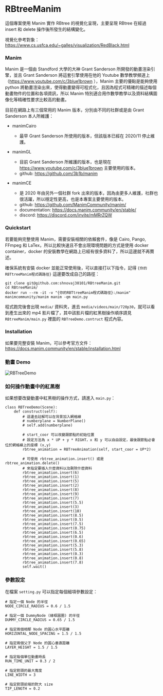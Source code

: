 ﻿# RBtreeManim

這個專案使用 Manim 實作 RBtree 的視覺化呈現，主要呈現 RBtree 在經過 insert 和 delete 操作後所發生的結構變化。

視覺化參考對象：
https://www.cs.usfca.edu/~galles/visualization/RedBlack.html

### Manim

Manim 是一個由 Standford 大學的大神 Grant Sanderson 所開發的動畫渲染引擎，並且 Grant Sanderson 將這套引擎使用在他的 Youtube 數學教學頻道上（https://www.youtube.com/c/3blue1brown ），Manim 主要的優點是能夠使用 python 將動畫渲染出來，使得動畫變得可程式化，且因為程式可精確的描述每個動畫物件的位置和各項資訊，所以 Manim 特別適合用作數學教學以及資料結構圖像化等精確性要求比較高的動畫。

目前在網路上有三個常用的 Manim 版本，分別由不同的社群或是由 Grant Sanderson 本人所維護：

* manimCairo
    - 最早 Grant Sanderson 所使用的版本，但該版本已經在 2020/11 停止維護。

* manimGL
    - 目前 Grant Sanderson 所維護的版本，也是現在 https://www.youtube.com/c/3blue1brown 主要使用的版本。
    - github:  https://github.com/3b1b/manim

* manimCE
    - 是 2020 年由另外一個社群 fork 出來的版本，因為由更多人維護，社群也很活躍，所以穩定性更高，也是本專案主要使用的版本。
    - github:  https://github.com/ManimCommunity/manim/
    - documentation:  https://docs.manim.community/en/stable/
    - discord:  https://discord.com/invite/mMRrZQW

### Quickstart

若要能夠完整使用 Manim，需要安裝相關的依賴套件，像是 Cairo, Pango, FFmpeg 和 LaTex，所以比較快速且不會出現環境問題的方式是使用 docker container，docker 的安裝教學在網路上已經有很多資料了，所以這邊就不再贅述。

確保系統有安裝 docker 並能正常使用後，可以直接打以下指令，記得 `{你的RBTtreeManim程式碼路徑}` 這邊要改成自己的路徑：

```
git clone git@github.com:shnovaj30101/RBtreeManim.git
cd RBtreeManim/
docker run --rm -it -v "{你的RBTtreeManim程式碼路徑}:/manim" manimcommunity/manim manim -qm main.py
```

程式跑完後會出現 `media/` 資料夾，進去 `media/videos/main/720p30`，就可以看到產生出來的 mp4 影片檔了，其中該影片檔的紅黑樹操作順序請見 `RBtreeManim/main.py` 裡面的 `RBTreeDemo.contruct` 程式內容。 

### Installation

如果要完整安裝 Manim，可以參考官方文件：  
https://docs.manim.community/en/stable/installation.html

### 動畫 Demo

![RBTreeDemo](https://user-images.githubusercontent.com/12492724/175518523-18223b45-d2d0-49c4-8ae8-046cd205bc00.gif)

### 如何操作動畫中的紅黑樹

如果想要改變動畫中紅黑樹的操作方式，請進入 `main.py`：

```
class RBTreeDemo(Scene):
    def construct(self):
        # 這邊去註解可以在背景加入網格線
        # numberplane = NumberPlane()
        # self.add(numberplane)

        # start_coor 可以改變跟節點的初始位置
        # 設定方法為 x * UP + y * RIGHT，x 和 y 可以自由設定，最後跟節點必會位於網格線上的座標 (x,y)
        rbtree_animation = RBTreeAnimation(self, start_coor = UP*2)

        # 可使用 rbtree_animation.insert() 或是 rbtree_animation.delete()
        # 來指定要插入什麼資料以及刪除什麼資料
        rbtree_animation.insert(6)
        rbtree_animation.insert(1)
        rbtree_animation.insert(5)
        rbtree_animation.insert(2)
        rbtree_animation.insert(8)
        rbtree_animation.insert(9)
        rbtree_animation.insert(7)
        rbtree_animation.insert(5.5)
        rbtree_animation.insert(3)
        rbtree_animation.insert(10)
        rbtree_animation.insert(8.5)
        rbtree_animation.insert(0.5)
        rbtree_animation.insert(7.5)
        rbtree_animation.insert(0.75)
        rbtree_animation.insert(6.5)
        rbtree_animation.insert(0.6)
        rbtree_animation.insert(0.65)
        rbtree_animation.insert(5.3)
        rbtree_animation.insert(5.8)
        rbtree_animation.insert(0.3)
        rbtree_animation.insert(0.8)
        rbtree_animation.insert(7.8)
        self.wait()
```

### 參數設定

在檔案 `setting.py` 可以指定每個細項參數設定：

```
# 指定一個 Node 的半徑
NODE_CIRCLE_RADIUS = 0.6 / 1.5

# 指定一個 DummyNode (綠框圓圈) 的半徑
DUMMY_CIRCLE_RADIUS = 0.65 / 1.5

# 指定兩個相鄰 Node 的圓心水平距離
HORIZONTAL_NODE_SPACING = 1.5 / 1.5

# 指定兩個父子 Node 的圓心垂直距離
LAYER_HEIGHT = 1.5 / 1.5

# 指定每個單位動畫時長
RUN_TIME_UNIT = 0.3 / 2 

# 指定箭頭的最大寬度
LINE_WIDTH = 3

# 指定箭頭前端的對大 size
TIP_LENGTH = 0.2
```


